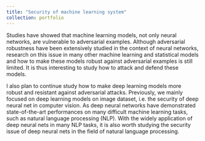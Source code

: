 ```yaml
---
title: "Security of machine learning system"
collection: portfolio
---
```


Studies have showed that machine learning models, not only neural networks, are vulnerable to adversarial examples. Although adversarial robustness have been extensively studied in the context of neural networks, research on this issue in many other machine learning and statistical models and how to make these models robust against adversarial examples is still limited. It is thus interesting to study how to attack and defend these models.

I also plan to continue study how to make deep learning models more robust and resistant against adversarial attacks. Previously, we mainly focused on deep learning models on image dataset, i.e. the security of deep neural net in computer vision. As deep neural networks have demonstrated state-of-the-art performances on many difficult machine learning tasks, such as natural language processing (NLP). With the widely application of deep neural nets in many NLP tasks, it is also worth studying the security issue of deep neural nets in the field of natural language processing.
